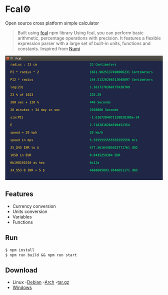 # Fcal⚙️

Open source cross platform simple calculator

> Built using [fcal](https://github.com/5anthosh/fcal) npm library
> Using fcal, you can perform basic arithmetic, percentage operations with precision.
> It features a flexible expression parser with a large set of built-in units, functions and constants.
> Inspired from [Numi](https://numi.app)

![Fcal gui](https://raw.githubusercontent.com/5anthosh/fcal/assets/fcal-gui.png)

## Features

- Currency conversion
- Units conversion
- Variables
- Functions

## Run

```
$ npm install
$ npm run build && npm run start
```

## Download

- Linux
    -[Debian](https://github.com/5anthosh/fcal-gui/releases/download/v0.0.1/fcal_0.0.1_amd64.deb)
    -[Arch](https://github.com/5anthosh/fcal-gui/releases/download/v0.0.1/fcal-0.0.1.pacman)
    -[tar.gz](https://github.com/5anthosh/fcal-gui/releases/download/v0.0.1/fcal-0.0.1.tar.gz)
- [Windows](https://github.com/5anthosh/fcal-gui/releases/download/v0.0.1/Fcal.Setup.0.0.1.exe)
